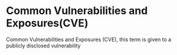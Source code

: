 # Common Vulnerabilities and Exposures(CVE)

Common Vulnerabilities and Exposures (CVE), this term is given to a publicly disclosed vulnerability
